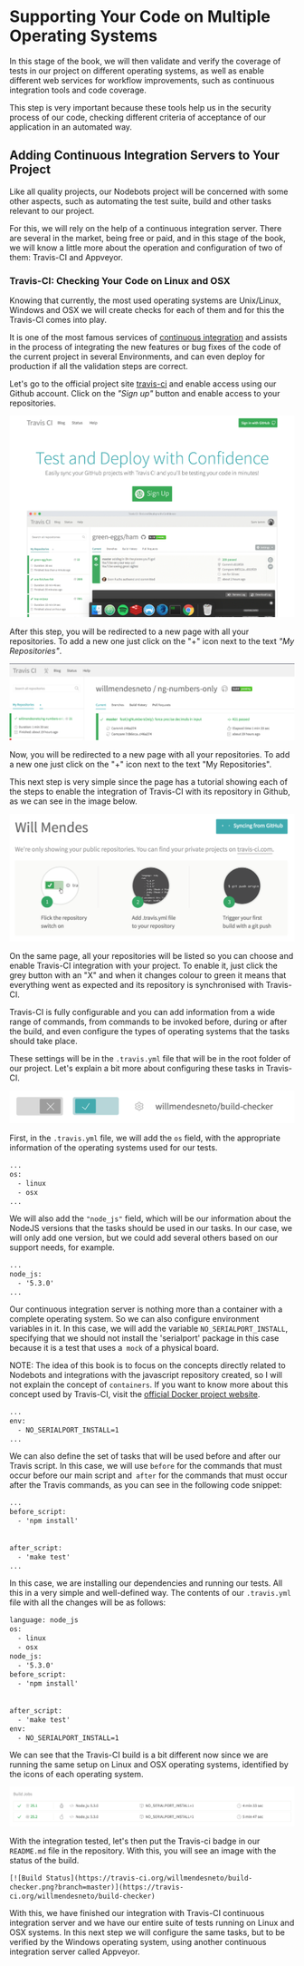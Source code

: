 # Supporting Your Code on Multiple Operating Systems

In this stage of the book, we will then validate and verify the coverage of tests in our project on different operating systems, as well as enable different web services for workflow improvements, such as continuous integration tools and code coverage.

This step is very important because these tools help us in the security process of our code, checking different criteria of acceptance of our application in an automated way.


## Adding Continuous Integration Servers to Your Project


Like all quality projects, our Nodebots project will be concerned with some other aspects, such as automating the test suite, build and other tasks relevant to our project.

For this, we will rely on the help of a continuous integration server. There are several in the market, being free or paid, and in this stage of the book, we will know a little more about the operation and configuration of two of them: Travis-CI and Appveyor.


### Travis-CI: Checking Your Code on Linux and OSX

Knowing that currently, the most used operating systems are Unix/Linux, Windows and OSX we will create checks for each of them and for this the Travis-CI comes into play.

It is one of the most famous services of [continuous integration](http://blog.caelum.com.br/integracao-continua/) and assists in the process of integrating the new features or bug fixes of the code of the current project in several Environments, and can even deploy for production if all the validation steps are correct.


Let's go to the official project site [travis-ci](https://travis-ci.org/) and enable access using our Github account. Click on the *"Sign up"* button and enable access to your repositories.

![Travis-CI Service Site](images/image27.png)

After this step, you will be redirected to a new page with all your repositories. To add a new one just click on the "+" icon next to the text *"My Repositories"*.

![Page of a repository configured in Travis-CI](images/image24.png)

Now, you will be redirected to a new page with all your repositories. To add a new one just click on the "+" icon next to the text "My Repositories".

This next step is very simple since the page has a tutorial showing each of the steps to enable the integration of Travis-CI with its repository in Github, as we can see in the image below.

![Synchronizing repositories with the service](images/image40.png)

On the same page, all your repositories will be listed so you can choose and enable Travis-CI integration with your project. To enable it, just click the grey button with an "X" and when it changes colour to green it means that everything went as expected and its repository is synchronised with Travis-CI.

Travis-CI is fully configurable and you can add information from a wide range of commands, from commands to be invoked before, during or after the build, and even configure the types of operating systems that the tasks should take place.

These settings will be in the `.travis.yml` file that will be in the root folder of our project. Let's explain a bit more about configuring these tasks in Travis-CI.

![Activating travis webhook](images/image49.png)

First, in the `.travis.yml` file, we will add the `os` field, with the appropriate information of the operating systems used for our tests.

```
...
os:
  - linux
  - osx
...
```

We will also add the `"node_js"` field, which will be our information about the NodeJS versions that the tasks should be used in our tasks. In our case, we will only add one version, but we could add several others based on our support needs, for example.

```
...
node_js:
  - '5.3.0'
...
```

Our continuous integration server is nothing more than a container with a complete operating system. So we can also configure environment variables in it. In this case, we will add the variable `NO_SERIALPORT_INSTALL`, specifying that we should not install the 'serialport' package in this case because it is a test that uses a` mock` of a physical board.

NOTE: The idea of this book is to focus on the concepts directly related to Nodebots and integrations with the javascript repository created, so I will not explain the concept of `containers`. If you want to know more about this concept used by Travis-CI, visit the [official Docker project website](https://www.docker.com).

```
...
env:
  - NO_SERIALPORT_INSTALL=1
...
```

We can also define the set of tasks that will be used before and after our Travis script. In this case, we will use `before` for the commands that must occur before our main script and` after` for the commands that must occur after the Travis commands, as you can see in the following code snippet:

```
...
before_script:
  - 'npm install'


after_script:
  - 'make test'
...
```

In this case, we are installing our dependencies and running our tests. All this in a very simple and well-defined way. The contents of our `.travis.yml` file with all the changes will be as follows:

```
language: node_js
os:
  - linux
  - osx
node_js:
  - '5.3.0'
before_script:
  - 'npm install'


after_script:
  - 'make test'
env:
  - NO_SERIALPORT_INSTALL=1
```

We can see that the Travis-CI build is a bit different now since we are running the same setup on Linux and OSX operating systems, identified by the icons of each operating system.

![List of used operating systems](images/image01.png)

With the integration tested, let's then put the Travis-ci badge in our `README.md` file in the repository. With this, you will see an image with the status of the build.

```
[![Build Status](https://travis-ci.org/willmendesneto/build-checker.png?branch=master)](https://travis-ci.org/willmendesneto/build-checker)
```

With this, we have finished our integration with Travis-CI continuous integration server and we have our entire suite of tests running on Linux and OSX systems. In this next step we will configure the same tasks, but to be verified by the Windows operating system, using another continuous integration server called Appveyor.
